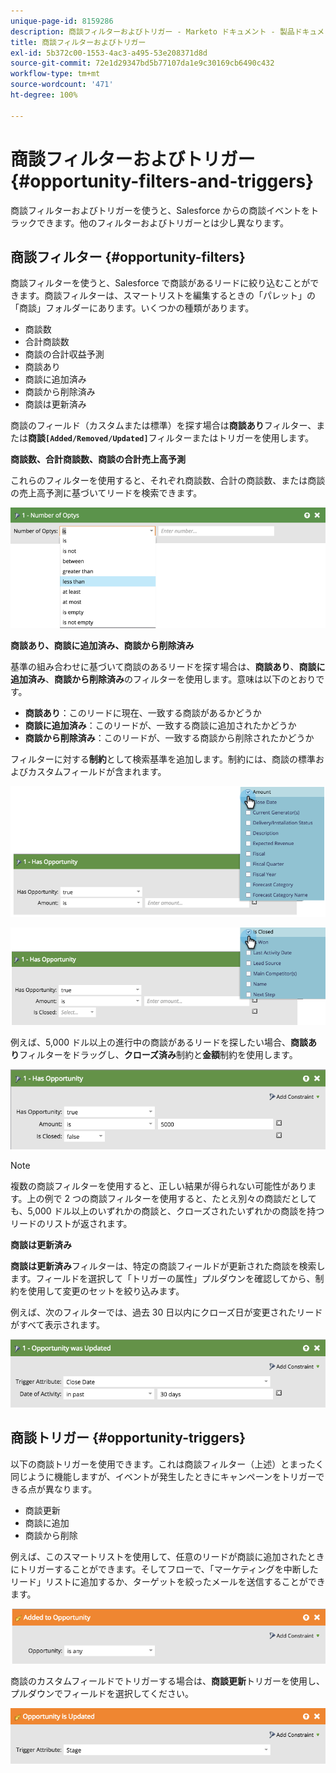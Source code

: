 ```yaml
---
unique-page-id: 8159286
description: 商談フィルターおよびトリガー - Marketo ドキュメント - 製品ドキュメント
title: 商談フィルターおよびトリガー
exl-id: 5b372c00-1553-4ac3-a495-53e208371d8d
source-git-commit: 72e1d29347bd5b77107da1e9c30169cb6490c432
workflow-type: tm+mt
source-wordcount: '471'
ht-degree: 100%

---
```


# 商談フィルターおよびトリガー {#opportunity-filters-and-triggers}

商談フィルターおよびトリガーを使うと、Salesforce からの商談イベントをトラックできます。他のフィルターおよびトリガーとは少し異なります。

## 商談フィルター {#opportunity-filters}

商談フィルターを使うと、Salesforce で商談があるリードに絞り込むことができます。商談フィルターは、スマートリストを編集するときの「パレット」の「商談」フォルダーにあります。いくつかの種類があります。

* 商談数
* 合計商談数
* 商談の合計収益予測
* 商談あり
* 商談に追加済み
* 商談から削除済み
* 商談は更新済み

商談のフィールド（カスタムまたは標準）を探す場合は&#x200B;**商談あり**&#x200B;フィルター、または&#x200B;**商談`[Added/Removed/Updated]`**&#x200B;フィルターまたはトリガーを使用します。

**商談数、合計商談数、商談の合計売上高予測**

これらのフィルターを使用すると、それぞれ商談数、合計の商談数、または商談の売上高予測に基づいてリードを検索できます。

![](assets/image2015-6-11-12-3a29-3a34.png)

**商談あり、商談に追加済み、商談から削除済み**

基準の組み合わせに基づいて商談のあるリードを探す場合は、**商談あり**、**商談に追加済み**、**商談から削除済み**&#x200B;のフィルターを使用します。意味は以下のとおりです。

* **商談あり**：このリードに現在、一致する商談があるかどうか
* **商談に追加済み**：このリードが、一致する商談に追加されたかどうか
* **商談から削除済み**：このリードが、一致する商談から削除されたかどうか

フィルターに対する&#x200B;**制約**&#x200B;として検索基準を追加します。制約には、商談の標準およびカスタムフィールドが含まれます。

![](assets/image2015-6-11-12-3a31-3a0.png)

![](assets/image2015-6-11-12-3a31-3a46.png)

例えば、5,000 ドル以上の進行中の商談があるリードを探したい場合、**商談あり**&#x200B;フィルターをドラッグし、**クローズ済み**&#x200B;制約と&#x200B;**金額**&#x200B;制約を使用します。

![](assets/image2015-6-11-12-3a32-3a0.png)

>[!NOTE]
>
>複数の商談フィルターを使用すると、正しい結果が得られない可能性があります。上の例で 2 つの商談フィルターを使用すると、たとえ別々の商談だとしても、5,000 ドル以上のいずれかの商談と、クローズされたいずれかの商談を持つリードのリストが返されます。

**商談は更新済み**

**商談は更新済み**&#x200B;フィルターは、特定の商談フィールドが更新された商談を検索します。フィールドを選択して「トリガーの属性」プルダウンを確認してから、制約を使用して変更のセットを絞り込みます。

例えば、次のフィルターでは、過去 30 日以内にクローズ日が変更されたリードがすべて表示されます。

![](assets/image2015-6-11-12-3a33-3a7.png)

## 商談トリガー {#opportunity-triggers}

以下の商談トリガーを使用できます。これは商談フィルター（上述）とまったく同じように機能しますが、イベントが発生したときにキャンペーンをトリガーできる点が異なります。

* 商談更新
* 商談に追加
* 商談から削除

例えば、このスマートリストを使用して、任意のリードが商談に追加されたときにトリガーすることができます。そしてフローで、「マーケティングを中断したリード」リストに追加するか、ターゲットを絞ったメールを送信することができます。

![](assets/image2015-6-11-12-3a33-3a48.png)

商談のカスタムフィールドでトリガーする場合は、**商談更新**&#x200B;トリガーを使用し、プルダウンでフィールドを選択してください。

![](assets/image2015-6-11-12-3a33-3a34.png)
